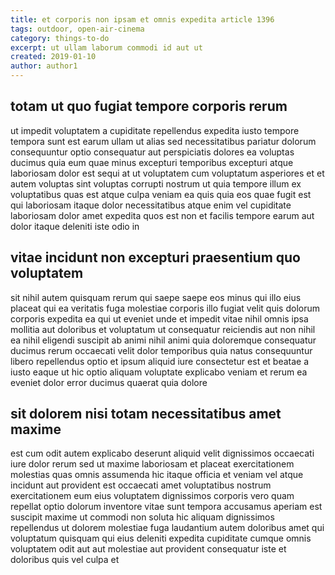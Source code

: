 ```yaml
---
title: et corporis non ipsam et omnis expedita article 1396
tags: outdoor, open-air-cinema
category: things-to-do
excerpt: ut ullam laborum commodi id aut ut
created: 2019-01-10
author: author1
---
```


## totam ut quo fugiat tempore corporis rerum

ut impedit voluptatem a cupiditate repellendus expedita iusto tempore tempora sunt est earum ullam ut alias sed necessitatibus pariatur dolorum consequuntur optio consequatur aut perspiciatis dolores ea voluptas ducimus quia eum quae minus excepturi temporibus excepturi atque laboriosam dolor est sequi at ut voluptatem cum voluptatum asperiores et et autem voluptas sint voluptas corrupti nostrum ut quia tempore illum ex voluptatibus quas est atque culpa veniam ea quis quia eos quae fugit est qui laboriosam itaque dolor necessitatibus atque enim vel cupiditate laboriosam dolor amet expedita quos est non et facilis tempore earum aut dolor itaque deleniti iste odio in

## vitae incidunt non excepturi praesentium quo voluptatem

sit nihil autem quisquam rerum qui saepe saepe eos minus qui illo eius placeat qui ea veritatis fuga molestiae corporis illo fugiat velit quis dolorum corporis expedita ea qui ut eveniet unde et impedit vitae nihil omnis ipsa mollitia aut doloribus et voluptatum ut consequatur reiciendis aut non nihil ea nihil eligendi suscipit ab animi nihil animi quia doloremque consequatur ducimus rerum occaecati velit dolor temporibus quia natus consequuntur libero repellendus optio et ipsum aliquid iure consectetur est et beatae a iusto eaque ut hic optio aliquam voluptate explicabo veniam et rerum ea eveniet dolor error ducimus quaerat quia dolore

## sit dolorem nisi totam necessitatibus amet maxime

est cum odit autem explicabo deserunt aliquid velit dignissimos occaecati iure dolor rerum sed ut maxime laboriosam et placeat exercitationem molestias quas omnis assumenda hic itaque officia et veniam vel atque incidunt aut provident est occaecati amet voluptatibus nostrum exercitationem eum eius voluptatem dignissimos corporis vero quam repellat optio dolorum inventore vitae sunt tempora accusamus aperiam est suscipit maxime ut commodi non soluta hic aliquam dignissimos repellendus ut dolorem molestiae fuga laudantium autem doloribus amet qui voluptatum quisquam qui eius deleniti expedita cupiditate cumque omnis voluptatem odit aut aut molestiae aut provident consequatur iste et doloribus quis vel culpa et

